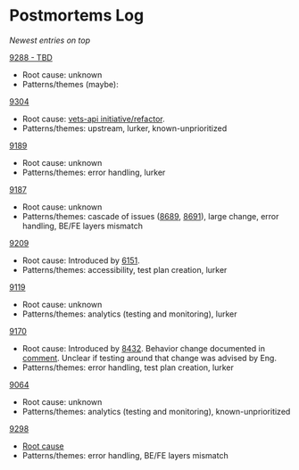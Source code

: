 # Postmortems Log
_Newest entries on top_

[9288 - TBD](https://github.com/department-of-veterans-affairs/va-mobile-app/issues/9288)
- Root cause: unknown
- Patterns/themes (maybe): 

[9304](https://github.com/department-of-veterans-affairs/va-mobile-app/issues/9304)
- Root cause: [vets-api initiative/refactor](https://github.com/department-of-veterans-affairs/vets-api/commit/78ba59e6a4698cb34c018e2c3f68e17c8121e111).
- Patterns/themes: upstream, lurker, known-unprioritized

[9189](https://github.com/department-of-veterans-affairs/va-mobile-app/issues/9189)
- Root cause: unknown
- Patterns/themes: error handling, lurker

[9187](https://github.com/department-of-veterans-affairs/va-mobile-app/issues/9187)
- Root cause: unknown
- Patterns/themes: cascade of issues ([8689](https://github.com/department-of-veterans-affairs/va-mobile-app/issues/8689), [8691](https://github.com/department-of-veterans-affairs/va-mobile-app/issues/8691)), large change, error handling, BE/FE layers mismatch

[9209](https://github.com/department-of-veterans-affairs/va-mobile-app/issues/9209)
- Root cause: Introduced by [6151](https://github.com/department-of-veterans-affairs/va-mobile-app/issues/6151).
- Patterns/themes: accessibility, test plan creation, lurker

[9119](https://github.com/department-of-veterans-affairs/va-mobile-app/issues/9119)
- Root cause: unknown
- Patterns/themes: analytics (testing and monitoring), lurker

[9170](https://github.com/department-of-veterans-affairs/va-mobile-app/issues/9170)
- Root cause: Introduced by [8432](https://github.com/department-of-veterans-affairs/va-mobile-app/issues/8432). Behavior change documented in [comment](https://github.com/department-of-veterans-affairs/va-mobile-app/issues/8432#issuecomment-2084002557). Unclear if testing around that change was advised by Eng.
- Patterns/themes: error handling, test plan creation, lurker

[9064](https://github.com/department-of-veterans-affairs/va-mobile-app/issues/9064)
- Root cause: unknown
- Patterns/themes: analytics (testing and monitoring), known-unprioritized

[9298](https://github.com/department-of-veterans-affairs/va-mobile-app/issues/9298)
- [Root cause](https://github.com/department-of-veterans-affairs/va-mobile-app/issues/9298#issuecomment-2278251983)
- Patterns/themes: error handling, BE/FE layers mismatch
